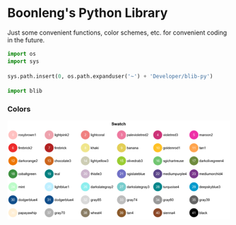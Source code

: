 Boonleng's Python Library
===

Just some convenient functions, color schemes, etc. for convenient coding in the future.

```python
import os
import sys

sys.path.insert(0, os.path.expanduser('~') + 'Developer/blib-py')

import blib
```

### Colors

![Pallete](blob/swatch-lab.png)
